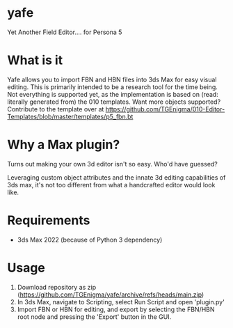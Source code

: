 # yafe
Yet Another Field Editor.... for Persona 5

# What is it
Yafe allows you to import FBN and HBN files into 3ds Max for easy visual editing. This is primarily intended to be a research tool for the time being.
Not everything is supported yet, as the implementation is based on (read: literally generated from) the 010 templates.
Want more objects supported? Contribute to the template over at https://github.com/TGEnigma/010-Editor-Templates/blob/master/templates/p5_fbn.bt

# Why a Max plugin?
Turns out making your own 3d editor isn't so easy. Who'd have guessed?

Leveraging custom object attributes and the innate 3d editing capabilities of 3ds max, it's not too different from what a handcrafted editor would look like.

# Requirements
* 3ds Max 2022 (because of Python 3 dependency)

# Usage
1. Download repository as zip (https://github.com/TGEnigma/yafe/archive/refs/heads/main.zip)
2. In 3ds Max, navigate to Scripting, select Run Script and open 'plugin.py'
3. Import FBN or HBN for editing, and export by selecting the FBN/HBN root node and pressing the 'Export' button in the GUI.
